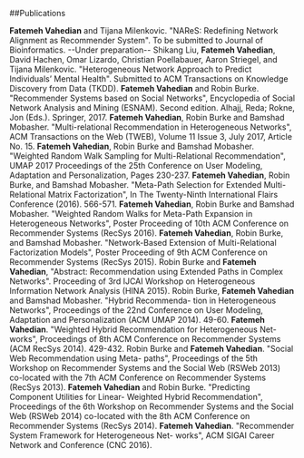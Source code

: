 ##Publications

**Fatemeh Vahedian** and Tijana Milenkovic. "NAReS: Redefining Network Alignment as Recommender System". To be submitted to Journal of Bioinformatics. --Under preparation--
Shikang Liu, **Fatemeh Vahedian**, David Hachen, Omar Lizardo, Christian Poellabauer, Aaron Striegel, and Tijana Milenkovic. "Heterogeneous Network Approach to Predict Individuals’ Mental Health". Submitted to ACM Transactions on Knowledge Discovery from Data (TKDD).
**Fatemeh Vahedian** and Robin Burke. "Recommender Systems based on Social Networks", Encyclopedia of Social Network Analysis and Mining (ESNAM). Second edition. Alhajj, Reda; Rokne, Jon (Eds.). Springer, 2017.
**Fatemeh Vahedian**, Robin Burke and Bamshad Mobasher. "Multi-relational Recommendation in Heterogeneous Networks", ACM Transactions on the Web (TWEB), Volume 11 Issue 3, July 2017, Article No. 15.
**Fatemeh Vahedian**, Robin Burke and Bamshad Mobasher. "Weighted Random Walk Sampling for Multi-Relational Recommendation", UMAP 2017 Proceedings of the 25th Conference on User Modeling, Adaptation and Personalization, Pages 230-237.
**Fatemeh Vahedian**, Robin Burke, and Bamshad Mobasher. "Meta-Path Selection for Extended Multi-Relational Matrix Factorization", In The Twenty-Ninth International Flairs Conference (2016). 566-571.
**Fatemeh Vahedian**, Robin Burke and Bamshad Mobasher. "Weighted Random Walks for Meta-Path Expansion in Heterogeneous Networks", Poster Proceeding of 10th ACM Conference on Recommender Systems (RecSys 2016).
**Fatemeh Vahedian**, Robin Burke, and Bamshad Mobasher. "Network-Based Extension of Multi-Relational Factorization Models", Poster Proceeding of 9th ACM Conference on Recommender Systems (RecSys 2015).
Robin Burke and **Fatemeh Vahedian**, "Abstract: Recommendation using Extended Paths in Complex Networks". Proceeding of 3rd IJCAI Workshop on Heterogeneous Information Network Analysis (HINA 2015).
Robin Burke, **Fatemeh Vahedian** and Bamshad Mobasher. "Hybrid Recommenda- tion in Heterogeneous Networks", Proceedings of the 22nd Conference on User Modeling, Adaptation and Personalization (ACM UMAP 2014). 49-60.
**Fatemeh Vahedian**. "Weighted Hybrid Recommendation for Heterogeneous Net- works", Proceedings of 8th ACM Conference on Recommender Systems (ACM RecSys 2014). 429-432.
Robin Burke and **Fatemeh Vahedian**. "Social Web Recommendation using Meta- paths", Proceedings of the 5th Workshop on Recommender Systems and the Social Web (RSWeb 2013) co-located with the 7th ACM Conference on Recommender Systems
(RecSys 2013).
**Fatemeh Vahedian** and Robin Burke. "Predicting Component Utilities for Linear- Weighted Hybrid Recommendation", Proceedings of the 6th Workshop on Recommender Systems and the Social Web (RSWeb 2014) co-located with the 8th ACM Conference on Recommender Systems (RecSys 2014).
**Fatemeh Vahedian**. "Recommender System Framework for Heterogeneous Net- works", ACM SIGAI Career Network and Conference (CNC 2016).
